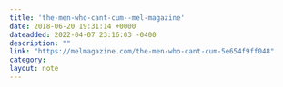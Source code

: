 ```yaml
---
title: 'the-men-who-cant-cum--mel-magazine'
date: 2018-06-20 19:31:14 +0000
dateadded: 2022-04-07 23:16:03 -0400
description: ""
link: "https://melmagazine.com/the-men-who-cant-cum-5e654f9ff048"
category:
layout: note
---
```

